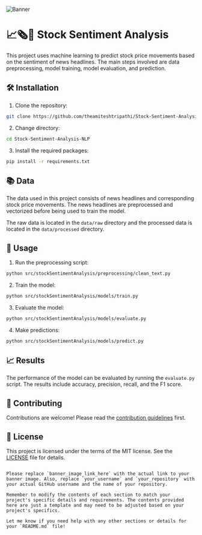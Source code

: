 ![Banner](https://img.freepik.com/free-vector/global-business-background-with-stock-chart-blue-tone_53876-117483.jpg?w=1380&t=st=1690413977~exp=1690414577~hmac=d11431c141fd5b375ba1c3e8adfed0f86aab1ca2912f3c04fc96c78ef027034a)

# 📈🗞️💸 Stock Sentiment Analysis 

This project uses machine learning to predict stock price movements based on the sentiment of news headlines. The main steps involved are data preprocessing, model training, model evaluation, and prediction.

## 🛠️ Installation

1. Clone the repository: 

```bash
git clone https://github.com/theamiteshtripathi/Stock-Sentiment-Analysis-NLP
```

2. Change directory: 

```bash
cd Stock-Sentiment-Analysis-NLP
```

3. Install the required packages: 

```bash
pip install -r requirements.txt
```

## 📚 Data

The data used in this project consists of news headlines and corresponding stock price movements. The news headlines are preprocessed and vectorized before being used to train the model.

The raw data is located in the `data/raw` directory and the processed data is located in the `data/processed` directory.

## 🎯 Usage

1. Run the preprocessing script: 

```bash
python src/stockSentimentAnalysis/preprocessing/clean_text.py
```

2. Train the model: 

```bash
python src/stockSentimentAnalysis/models/train.py
```

3. Evaluate the model: 

```bash
python src/stockSentimentAnalysis/models/evaluate.py
```

4. Make predictions: 

```bash
python src/stockSentimentAnalysis/models/predict.py
```

## 📈 Results

The performance of the model can be evaluated by running the `evaluate.py` script. The results include accuracy, precision, recall, and the F1 score.

## 🤝 Contributing

Contributions are welcome! Please read the [contribution guidelines](CONTRIBUTING.md) first.

## 📜 License

This project is licensed under the terms of the MIT license. See the [LICENSE](LICENSE) file for details.
```

Please replace `banner_image_link_here` with the actual link to your banner image. Also, replace `your_username` and `your_repository` with your actual GitHub username and the name of your repository. 

Remember to modify the contents of each section to match your project's specific details and requirements. The contents provided here are just a template and may need to be adjusted based on your project's specifics. 

Let me know if you need help with any other sections or details for your `README.md` file!